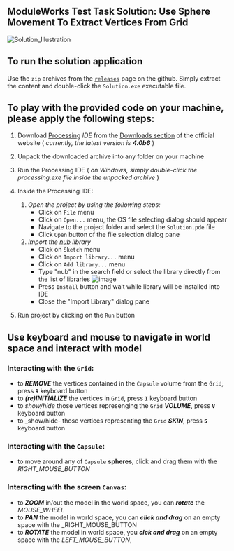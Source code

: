 ## ModuleWorks Test Task Solution: Use Sphere Movement To Extract Vertices From Grid

![Solution_Illustration](https://user-images.githubusercontent.com/24988714/154112795-ebc2f38f-fbc0-4c0d-8611-8f72f0c16f66.gif)


## To run the solution application

Use the `zip` archives from the [`releases`](https://github.com/ivanshuba/mw-spherical-vertex-extractor/releases/tag/0.0.1) page on the github. Simply extract the content and double-click the `Solution.exe` executable file.

## To play with the provided code on your machine, please apply the following steps:

1. Download [Processing](https://processing.org/) *IDE* from the [Downloads section](https://processing.org/download) of the official website ( _currently, the latest version is_ __*4.0b6*__ )
2. Unpack the downloaded archive into any folder on your machine
3. Run the Processing IDE ( _on Windows, simply double-click the processing.exe file inside the unpacked archive_ )
4. Inside the Processing IDE:
    1. _Open the project by using the following steps:_
        - Click on `File` menu
        - Click on `Open...` menu, the OS file selecting dialog should appear
        - Navigate to the project folder and select the `Solution.pde` file
        - Click `Open` button of the file selection dialog pane
    2. _Import the [nub](https://github.com/VisualComputing/nub) library_
        - Click on `Sketch` menu
        - Click on `Import library...` menu
        - Click on `Add library...` menu
        - Type "nub" in the search field or select the library directly from the list of libraries
              ![image](https://user-images.githubusercontent.com/24988714/154087981-dd89df7f-ccb4-4f2b-a4dd-a18ef59acd74.png)
        - Press `Install` button and wait while library will be installed into IDE
        - Close the "Import Library" dialog pane

5. Run project by clicking on the `Run` button

## Use keyboard and mouse to navigate in world space and interact with model

### Interacting with the `Grid`:
- to __*REMOVE*__ the vertices contained in the `Capsule` volume from the `Grid`, press **`R`** keyboard button
- to __*(re)INITIALIZE*__ the vertices in `Grid`, press **`I`** keyboard button
- to _show/hide_ those vertices represenging the `Grid` __*VOLUME*__, press **`V`** keyboard button
- to _show/hide- those vertices representing the `Grid` __*SKIN*__, press **`S`** keyboard button

### Interacting with the `Capsule`:
- to move around any of `Capsule` **spheres**, click and drag them with the _RIGHT_MOUSE_BUTTON_

### Interacting with the screen `Canvas`:
- to __*ZOOM*__ in/out the model in the world space, you can ___rotate___ the _MOUSE_WHEEL_
- to  __*PAN*__ the model in world space, you can ___click and drag___ on an empty space with the _RIGHT_MOUSE_BUTTON
- to __*ROTATE*__ the model in world space, you ___clck and drag___ on an empty space with the _LEFT_MOUSE_BUTTON_, 